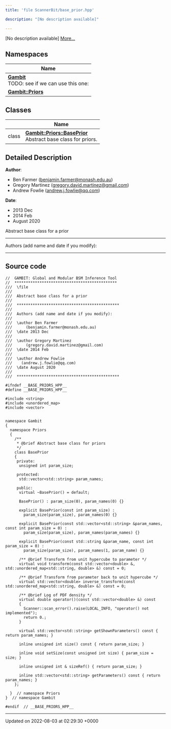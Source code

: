 ```yaml
---
title: 'file ScannerBit/base_prior.hpp'

description: "[No description available]"

---
```







[No description available] [More...](#detailed-description)

## Namespaces

| Name           |
| -------------- |
| **[Gambit](/documentation/code/gambit_sphinx/namespaces/namespacegambit/)** <br>TODO: see if we can use this one:  |
| **[Gambit::Priors](/documentation/code/gambit_sphinx/namespaces/namespacegambit_1_1priors/)**  |

## Classes

|                | Name           |
| -------------- | -------------- |
| class | **[Gambit::Priors::BasePrior](/documentation/code/gambit_sphinx/classes/classgambit_1_1priors_1_1baseprior/)** <br>Abstract base class for priors.  |

## Detailed Description


**Author**: 

  * Ben Farmer ([benjamin.farmer@monash.edu.au](mailto:benjamin.farmer@monash.edu.au)) 
  * Gregory Martinez ([gregory.david.martinez@gmail.com](mailto:gregory.david.martinez@gmail.com)) 
  * Andrew Fowlie ([andrew.j.fowlie@qq.com](mailto:andrew.j.fowlie@qq.com)) 


**Date**: 

  * 2013 Dec
  * 2014 Feb
  * August 2020


Abstract base class for a prior



------------------

Authors (add name and date if you modify):



------------------




## Source code

```
//  GAMBIT: Global and Modular BSM Inference Tool
//  *********************************************
///  \file
///
///  Abstract base class for a prior
///
///  *********************************************
///
///  Authors (add name and date if you modify):
///
///  \author Ben Farmer
///      (benjamin.farmer@monash.edu.au)
///  \date 2013 Dec
///
///  \author Gregory Martinez
///      (gregory.david.martinez@gmail.com)
///  \date 2014 Feb
///
///  \author Andrew Fowlie
///    (andrew.j.fowlie@qq.com)
///  \date August 2020
///
///  *********************************************

#ifndef __BASE_PRIORS_HPP__
#define __BASE_PRIORS_HPP__

#include <string>
#include <unordered_map>
#include <vector>


namespace Gambit
{
  namespace Priors
  {
    /**
     * @brief Abstract base class for priors
     */
    class BasePrior
    {
     private:
      unsigned int param_size;

     protected:
      std::vector<std::string> param_names;

     public:
      virtual ~BasePrior() = default;

      BasePrior() : param_size(0), param_names(0) {}

      explicit BasePrior(const int param_size) :
        param_size(param_size), param_names(0) {}

      explicit BasePrior(const std::vector<std::string> &param_names, const int param_size = 0) :
        param_size(param_size), param_names(param_names) {}

      explicit BasePrior(const std::string &param_name, const int param_size = 0) :
        param_size(param_size), param_names(1, param_name) {}

      /** @brief Transform from unit hypercube to parameter */
      virtual void transform(const std::vector<double> &, std::unordered_map<std::string, double> &) const = 0;

      /** @brief Transform from parameter back to unit hypercube */
      virtual std::vector<double> inverse_transform(const std::unordered_map<std::string, double> &) const = 0;

      /** @brief Log of PDF density */
      virtual double operator()(const std::vector<double> &) const
      {
        Scanner::scan_error().raise(LOCAL_INFO, "operator() not implemented");
        return 0.;
      }

      virtual std::vector<std::string> getShownParameters() const { return param_names; }

      inline unsigned int size() const { return param_size; }

      inline void setSize(const unsigned int size) { param_size = size; }

      inline unsigned int & sizeRef() { return param_size; }

      inline std::vector<std::string> getParameters() const { return param_names; }
    };

  }  // namespace Priors
}  // namespace Gambit

#endif  // __BASE_PRIORS_HPP__
```


-------------------------------

Updated on 2022-08-03 at 02:29:30 +0000
